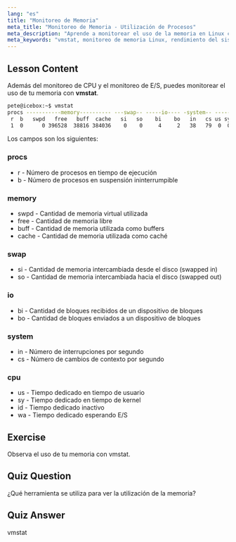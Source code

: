 ```yaml
---
lang: "es"
title: "Monitoreo de Memoria"
meta_title: "Monitoreo de Memoria - Utilización de Procesos"
meta_description: "Aprende a monitorear el uso de la memoria en Linux con vmstat. Comprende las métricas de memoria, swap y CPU para el rendimiento del sistema. ¡Comienza tu viaje en Linux!"
meta_keywords: "vmstat, monitoreo de memoria Linux, rendimiento del sistema, tutorial de Linux, uso de memoria, Linux para principiantes, guía de Linux"
---
```


## Lesson Content

Además del monitoreo de CPU y el monitoreo de E/S, puedes monitorear el uso de tu memoria con **vmstat**.

```bash
pete@icebox:~$ vmstat
procs -----------memory---------- ---swap-- -----io---- -system-- ------cpu-----
 r  b   swpd   free   buff  cache   si   so    bi    bo   in   cs us sy id wa st
 1  0      0 396528  38816 384036    0    0     4     2   38   79  0  0 99  0  0
```

Los campos son los siguientes:

### procs

- r - Número de procesos en tiempo de ejecución
- b - Número de procesos en suspensión ininterrumpible

### memory

- swpd - Cantidad de memoria virtual utilizada
- free - Cantidad de memoria libre
- buff - Cantidad de memoria utilizada como buffers
- cache - Cantidad de memoria utilizada como caché

### swap

- si - Cantidad de memoria intercambiada desde el disco (swapped in)
- so - Cantidad de memoria intercambiada hacia el disco (swapped out)

### io

- bi - Cantidad de bloques recibidos de un dispositivo de bloques
- bo - Cantidad de bloques enviados a un dispositivo de bloques

### system

- in - Número de interrupciones por segundo
- cs - Número de cambios de contexto por segundo

### cpu

- us - Tiempo dedicado en tiempo de usuario
- sy - Tiempo dedicado en tiempo de kernel
- id - Tiempo dedicado inactivo
- wa - Tiempo dedicado esperando E/S

## Exercise

Observa el uso de tu memoria con vmstat.

## Quiz Question

¿Qué herramienta se utiliza para ver la utilización de la memoria?

## Quiz Answer

vmstat
